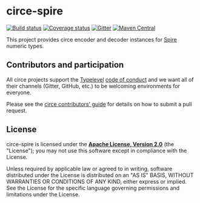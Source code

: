 # circe-spire

[![Build status](https://img.shields.io/travis/circe/circe-spire/master.svg)](https://travis-ci.org/circe/circe-spire)
[![Coverage status](https://img.shields.io/codecov/c/github/circe/circe-spire/master.svg)](https://codecov.io/github/circe/circe-spire)
[![Gitter](https://img.shields.io/badge/gitter-join%20chat-green.svg)](https://gitter.im/circe/circe)
[![Maven Central](https://img.shields.io/maven-central/v/io.circe/circe-spire_2.12.svg)](https://maven-badges.herokuapp.com/maven-central/io.circe/circe-spire_2.12)

This project provides circe encoder and decoder instances for [Spire][spire] numeric types.

## Contributors and participation

All circe projects support the [Typelevel][typelevel] [code of conduct][code-of-conduct] and we want
all of their channels (Gitter, GitHub, etc.) to be welcoming environments for everyone.

Please see the [circe contributors' guide][contributing] for details on how to submit a pull
request.

## License

circe-spire is licensed under the **[Apache License, Version 2.0][apache]**
(the "License"); you may not use this software except in compliance with the
License.

Unless required by applicable law or agreed to in writing, software
distributed under the License is distributed on an "AS IS" BASIS,
WITHOUT WARRANTIES OR CONDITIONS OF ANY KIND, either express or implied.
See the License for the specific language governing permissions and
limitations under the License.

[apache]: http://www.apache.org/licenses/LICENSE-2.0
[circe]: https://github.com/circe/circe
[code-of-conduct]: http://typelevel.org/conduct.html
[contributing]: https://circe.github.io/circe/contributing.html
[spire]: https://github.com/non/spire
[typelevel]: http://typelevel.org/
